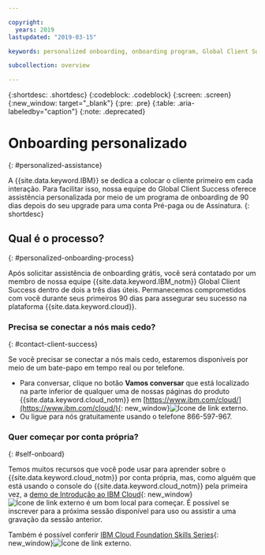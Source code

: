 ```yaml
---

copyright:
  years: 2019
lastupdated: "2019-03-15"

keywords: personalized onboarding, onboarding program, Global Client Success

subcollection: overview

---
```


{:shortdesc: .shortdesc}
{:codeblock: .codeblock}
{:screen: .screen}
{:new_window: target="_blank"}
{:pre: .pre}
{:table: .aria-labeledby="caption"}
{:note: .deprecated}


# Onboarding personalizado
{: #personalized-assistance}

A {{site.data.keyword.IBM}} se dedica a colocar o cliente primeiro em cada interação. Para facilitar isso, nossa equipe do Global Client Success oferece assistência personalizada por meio de um programa de onboarding de 90 dias depois do seu upgrade para uma conta Pré-paga ou de Assinatura.
{: shortdesc}

## Qual é o processo?
{: #personalized-onboarding-process}

Após solicitar assistência de onboarding grátis, você será contatado por um membro de nossa equipe {{site.data.keyword.IBM_notm}} Global Client Success dentro de dois a três dias úteis. Permanecemos comprometidos com você durante seus primeiros 90 dias para assegurar seu sucesso na plataforma {{site.data.keyword.cloud}}. 

### Precisa se conectar a nós mais cedo?
{: #contact-client-success}

Se você precisar se conectar a nós mais cedo, estaremos disponíveis por meio de um bate-papo em tempo real ou por telefone. 

* Para conversar, clique no botão **Vamos conversar** que está localizado na parte inferior de qualquer uma de nossas páginas do produto {{site.data.keyword.cloud_notm}} em [https://www.ibm.com/cloud/](https://www.ibm.com/cloud/){: new_window}![Ícone de link externo](../icons/launch-glyph.svg "Ícone de link externo").
* Ou ligue para nós gratuitamente usando o telefone 866-597-967.

### Quer começar por conta própria?
{: #self-onboard}

Temos muitos recursos que você pode usar para aprender sobre o {{site.data.keyword.cloud_notm}} por conta própria, mas, como alguém que está usando o console do {{site.data.keyword.cloud_notm}} pela primeira vez, a [demo de Introdução ao IBM Cloud](https://register.gotowebinar.com/rt/59027010652048207380){: new_window}![Ícone de link externo](../icons/launch-glyph.svg "Ícone de link externo") é um bom local para começar. É possível se inscrever para a próxima sessão disponível para uso ou assistir a uma gravação da sessão anterior. 

Também é possível conferir [IBM Cloud Foundation Skills Series](https://www.youtube.com/playlist?list=PLmesOgYt3nKCfsXqx-A5k1bP7t146U4rz){: new_window}![Ícone de link externo](../icons/launch-glyph.svg "Ícone de link externo").
